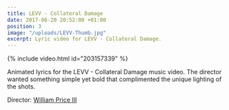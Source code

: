 ```yaml
---
title: LEVV - Collateral Damage
date: 2017-06-20 20:52:00 +01:00
position: 3
image: "/uploads/LEVV-Thumb.jpg"
excerpt: Lyric video for LEVV - Collateral Damage.
---
```


{% include video.html id="203157339" %}

Animated lyrics for the LEVV - Collateral Damage music video. The director wanted something simple yet bold that complimented the unique lighting of the shots.

Director: [William Price III](https://vimeo.com/williampriceiii)